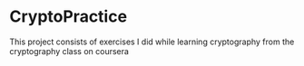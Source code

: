 # CryptoPractice
This project consists of exercises I did while learning cryptography from the cryptography class on coursera
